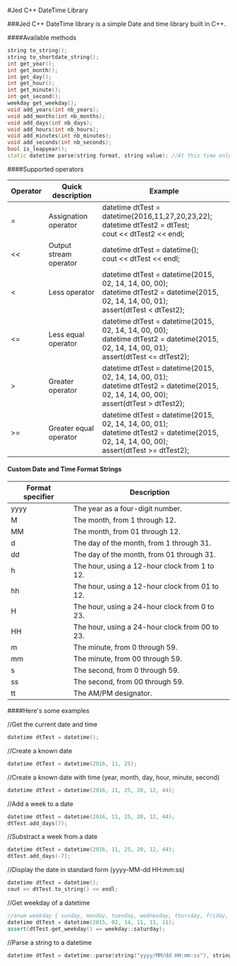 #Jed C++ DateTime Library

###Jed C++ DateTime library is a simple Date and time library built in C++.

####Available methods
```c++
string to_string();
string to_shortdate_string();
int get_year();
int get_month();
int get_day();
int get_hour();
int get_minute();
int get_second();
weekday get_weekday();
void add_years(int nb_years);
void add_months(int nb_months);
void add_days(int nb_days);
void add_hours(int nb_hours);
void add_minutes(int nb_minutes);
void add_seconds(int nb_seconds);
bool is_leapyear();
static datetime parse(string format, string value); //At this time only the following format specifiers are supported (yyyy, MM, dd, HH, mm and ss).
```	

####Supported operators

| Operator | Quick description | Example |
| --- | --- | --- |
| = | Assignation operator | datetime dtTest = datetime(2016,11,27,20,23,22);<br>datetime dtTest2 = dtTest;<br>cout << dtTest2 << endl; |
| <<  | Output stream operator | datetime dtTest = datetime();<br>cout << dtTest << endl; |
| < | Less operator | datetime dtTest = datetime(2015, 02, 14, 14, 00, 00);<br>datetime dtTest2 = datetime(2015, 02, 14, 14, 00, 01);<br>assert(dtTest < dtTest2); |
| <= | Less equal operator | datetime dtTest = datetime(2015, 02, 14, 14, 00, 00);<br>datetime dtTest2 = datetime(2015, 02, 14, 14, 00, 01);<br>assert(dtTest <= dtTest2); |
| > | Greater operator | datetime dtTest = datetime(2015, 02, 14, 14, 00, 01);<br>datetime dtTest2 = datetime(2015, 02, 14, 14, 00, 00);<br>assert(dtTest > dtTest2); |
| >= | Greater equal operator | datetime dtTest = datetime(2015, 02, 14, 14, 00, 01);<br>datetime dtTest2 = datetime(2015, 02, 14, 14, 00, 00);<br>assert(dtTest >= dtTest2); |
	
#### Custom Date and Time Format Strings

| Format specifier | Description |
| --- | --- |
| yyyy | The year as a four-digit number. |
| M | The month, from 1 through 12. |
| MM | The month, from 01 through 12. |
| d | The day of the month, from 1 through 31. |
| dd | The day of the month, from 01 through 31. |
| h | The hour, using a 12-hour clock from 1 to 12. |
| hh | The hour, using a 12-hour clock from 01 to 12. |
| H | The hour, using a 24-hour clock from 0 to 23. |
| HH | The hour, using a 24-hour clock from 00 to 23. |
| m | The minute, from 0 through 59. |
| mm | The minute, from 00 through 59. |
| s | The second, from 0 through 59. |
| ss | The second, from 00 through 59. |
| tt | The AM/PM designator. |

####Here's some examples

//Get the current date and time

```c++
datetime dtTest = datetime();
```

//Create a known date

```c++
datetime dtTest = datetime(2016, 11, 25);
```

//Create a known date with time (year, month, day, hour, minute, second)

```c++
datetime dtTest = datetime(2016, 11, 25, 20, 12, 44);
```

//Add a week to a date

```c++
datetime dtTest = datetime(2016, 11, 25, 20, 12, 44);
dtTest.add_days(7);
```

//Substract a week from a date

```c++
datetime dtTest = datetime(2016, 11, 25, 20, 12, 44);
dtTest.add_days(-7);
```

//Display the date in standard form (yyyy-MM-dd HH:mm:ss)

```c++
datetime dtTest = datetime();
cout << dtTest.to_string() << endl;
```

//Get weekday of a datetime

```c++
//enum weekday { sunday, monday, tuesday, wednesday, thursday, friday, saturday };
datetime dtTest = datetime(2015, 02, 14, 11, 11, 11);
assert(dtTest.get_weekday() == weekday::saturday);
```

//Parse a string to a datetime

```c++
datetime dtTest = datetime::parse(string("yyyy/MM/dd HH:mm:ss"), string("2016-08-18 23:14:42"));
```
